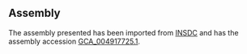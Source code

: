 
Assembly
--------

The assembly presented has been imported from 
[INSDC](http://www.insdc.org) and has the assembly accession
[GCA\_004917725.1](http://www.ebi.ac.uk/ena/data/view/GCA_004917725.1).

